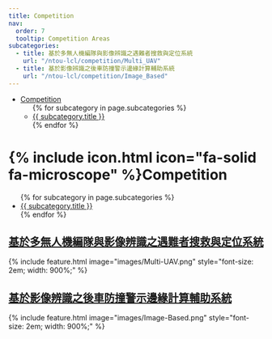 ```yaml
---
title: Competition
nav:
  order: 7
  tooltip: Competition Areas
subcategories:
  - title: 基於多無人機編隊與影像辨識之遇難者搜救與定位系統
    url: "/ntou-lcl/competition/Multi_UAV"
  - title: 基於影像辨識之後車防撞警示邊緣計算輔助系統
    url: "/ntou-lcl/competition/Image_Based"
---
```


<nav class="navbar">
  <ul class="nav-list">
    <li class="nav-item dropdown">
      <a href="/ntou-lcl/competition/">Competition</a>
      <ul class="dropdown-menu">
        {% for subcategory in page.subcategories %}
            <li><a href="{{ subcategory.url }}">{{ subcategory.title }}</a></li>
        {% endfor %}
      </ul>
    </li>
  </ul>
</nav>


# {% include icon.html icon="fa-solid fa-microscope" %}Competition

<ul>
{% for subcategory in page.subcategories %}
  <li>
    <a href="{{ subcategory.url }}">{{ subcategory.title }}</a>
  </li>
{% endfor %}
</ul>

## [基於多無人機編隊與影像辨識之遇難者搜救與定位系統](/ntou-lcl/competition/Multi_UAV)
{%
  include feature.html
  image="images/Multi-UAV.png"
  style="font-size: 2em; width: 900%;"
%}

## [基於影像辨識之後車防撞警示邊緣計算輔助系統](/ntou-lcl/competition/Image_Based)

{%
  include feature.html
  image="images/Image-Based.png"
  style="font-size: 2em; width: 900%;"
%}

